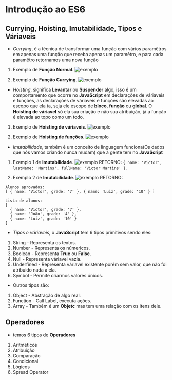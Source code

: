 # Introdução ao ES6

## Currying, Hoisting, Imutabilidade, Tipos e Váriaveis
* _Currying_, é a técnica de transformar uma função com vários paramêtros em apenas uma função que receba apenas um paramêtro, e para cada paramêtro retornamos uma nova função
1. Exemplo de **Função Normal**.
![exemplo](img/currying1.png)

2. Exemplo de **Função Currying**.
![exemplo](img/currying2.png)

* _Hoisting_, significa **Levantar** ou **Suspender** algo, isso é um comportamento que ocorre no **JavaScript** em declarações de váriaveis e funções, as declarações de váriaveis e funções são elevadas ao escopo que ela ta, seja ele escopo de **bloco**, **função** ou **global**. O **Hoisting de váriavel** só ela sua criação e não sua atribuição, já a função é elevada ao topo como um todo.
1. Exemplo de **Hoisting de váriaveis**.
![exemplo](img/variavelhoisting.png)

2. Exemplo de **Hoisting de funções**.
![exemplo](img/funcaohoisting.png)

* _Imutabilidade_, também é um conceito de linguagem funciona(Os dados que nós vamos criando nunca mudam) que a gente tem no **JavaScript**

1. Exemplo 1 de **Imutabilidade**.
![exemplo](img/imutabilidade1.png)
RETORNO: ```{ name: 'Victor', lastName: 'Martins', fullName: 'Victor Martins' }```.

2. Exemplo 2 de **Imutabilidade**.
![exemplo](img/imutabilidade2.png)
RETORNO:
```
Alunos aprovados:
[ { name: 'Victor', grade: '7' }, { name: 'Luiz', grade: '10' } ]

Lista de alunos:
[
  { name: 'Victor', grade: '7' },
  { name: 'João', grade: '4' },
  { name: 'Luiz', grade: '10' }
]
```

* _Tipos e váriaveis_, o **JavaScript** tem 6 tipos primitivos sendo eles:
1. String - Representa os textos.
2. Number - Representa os númericos.
3. Boolean - Representa **True** ou **False**.
4. Null - Representa váriavel vazia.
5. Underfined - Representa váriavel existente porém sem valor, que não foi atribuido nada a ela.
6. Symbol - Permite criarmos valores únicos.
* Outros tipos são:
1. Object - Abstração de algo real.
2. Function - Call Label, executa ações.
3. Array - Também é um **Objetc** mas tem uma relação com os itens dele.

## Operadores
* temos 6 tipos de **Operadores**
1. Aritméticos
2. Atribuição
3. Comparação
4. Condicional
5. Lógicos
6. Spread Operator
